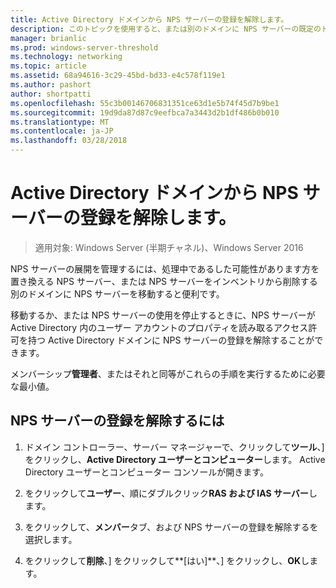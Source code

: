 ```yaml
---
title: Active Directory ドメインから NPS サーバーの登録を解除します。
description: このトピックを使用すると、または別のドメインに NPS サーバーの既定のドメインでの Windows Server 2016 でネットワーク ポリシー サーバーを実行しているサーバーを登録します。
manager: brianlic
ms.prod: windows-server-threshold
ms.technology: networking
ms.topic: article
ms.assetid: 68a94616-3c29-45bd-bd33-e4c578f119e1
ms.author: pashort
author: shortpatti
ms.openlocfilehash: 55c3b00146706831351ce63d1e5b74f45d7b9be1
ms.sourcegitcommit: 19d9da87d87c9eefbca7a3443d2b1df486b0b010
ms.translationtype: MT
ms.contentlocale: ja-JP
ms.lasthandoff: 03/28/2018
---
```

# <a name="unregister-an-nps-server-from-an-active-directory-domain"></a>Active Directory ドメインから NPS サーバーの登録を解除します。

>適用対象: Windows Server (半期チャネル)、Windows Server 2016

NPS サーバーの展開を管理するには、処理中であるした可能性があります方を置き換える NPS サーバー、または NPS サーバーをインベントリから削除する別のドメインに NPS サーバーを移動すると便利です。 

移動するか、または NPS サーバーの使用を停止するときに、NPS サーバーが Active Directory 内のユーザー アカウントのプロパティを読み取るアクセス許可を持つ Active Directory ドメインに NPS サーバーの登録を解除することができます。

メンバーシップ**管理者**、またはそれと同等がこれらの手順を実行するために必要な最小値。

## <a name="to-unregister-an-nps-server"></a>NPS サーバーの登録を解除するには

1. ドメイン コントローラー、サーバー マネージャーで、クリックして**ツール**、] をクリックし、**Active Directory ユーザーとコンピューター**します。 Active Directory ユーザーとコンピューター コンソールが開きます。

2. をクリックして**ユーザー**、順にダブルクリック**RAS および IAS サーバー**します。

3. をクリックして、**メンバー**タブ、および NPS サーバーの登録を解除するを選択します。

4. をクリックして**削除**、] をクリックして**[はい]**、] をクリックし、**OK**します。

